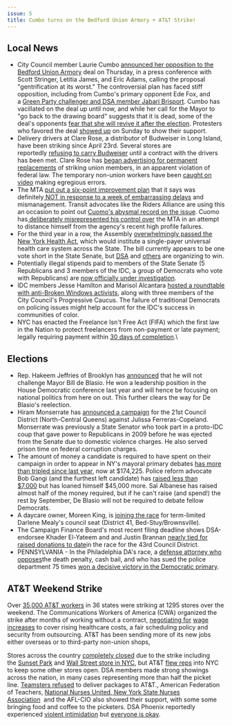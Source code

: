 ```yaml
---
issue: 5
title: Cumbo turns on the Bedford Union Armory + AT&T Strike!
---
```


## Local News
* City Council member Laurie Cumbo [announced her opposition to the Bedford Union Armory](https://ny.curbed.com/2017/5/18/15660384/bedford-union-armory-laurie-cumbo) deal on Thursday, in a press conference with Scott Stringer, Letitia James, and Eric Adams, calling the proposal "gentrification at its worst." The controversial plan has faced stiff opposition, including from Cumbo's primary opponent Ede Fox, and a [Green Party challenger and DSA member Jabari Brisport](http://gothamist.com/2017/04/07/green_party_jabari_brisport.php). Cumbo has vacillated on the deal up until now, and while her call for the Mayor to "go back to the drawing board" suggests that it is dead, some of the deal's opponents [fear that she will revive it after the election](http://www.nydailynews.com/new-york/brooklyn/city-councilwoman-takes-stand-brooklyn-armory-conversion-article-1.3177588). Protesters who favored the deal [showed up](https://patch.com/new-york/prospectheights/see-demonstrators-clash-outside-controversial-brooklyn-armory-site) on Sunday to show their support.
* Delivery drivers at Clare Rose, a distributor of Budweiser in Long Island, have been striking since April 23rd. Several stores are reportedly [refusing to carry Budweiser](https://www.facebook.com/TeamstersJointCouncil16/photos/a.355649304488194.98665.355613541158437/1338228069563641/?type=3&theater) until a contract with the drivers has been met. Clare Rose has [began advertising for permanent replacements](http://www.prnewswire.com/news-releases/teamsters-clare-rose-begins-replacing-long-island-strikers-300458814.html) of striking union members, in an apparent violation of federal law. The temporary non-union workers have been [caught on video](http://www.nydailynews.com/new-york/striking-union-drivers-substitutes-making-huge-errors-article-1.3160586) making egregious errors.
* The MTA [put out a six-point improvement plan](http://www.amny.com/news/mta-subway-improvement-plan-begins-at-eighth-avenue-stations-1.13638539) that it says was definitely[ NOT in response to a week of embarrassing delays](http://gothamist.com/2017/05/15/mta_subway_rehab.php) and mismanagement. Transit advocates like the Riders Alliance are using this an occasion to point out [Cuomo's abysmal record on the issue](http://nyc.streetsblog.org/2017/05/09/after-yet-another-subway-meltdown-wheres-cuomo/). Cuomo has[ deliberately misrepresented his control over](http://www.politico.com/states/new-york/albany/story/2017/05/18/governor-andrew-cuomo-no-longer-wants-to-be-associated-with-the-mta-112163) the MTA in an attempt to distance himself from the agency's recent high profile failures.
* For the third year in a row, the Assembly [overwhelmingly passed the New York Health Act](http://blog.timesunion.com/capitol/archives/274869/assembly-plans-to-pass-single-payer-health-bill-again/), which would institute a single-payer universal health care system across the State. The bill currently appears to be one vote short in the State Senate, but [DSA](http://dsa.nyc/nyhealthact/) and [others](http://www.nyhcampaign.org/) are organizing to win.
* Potentially illegal stipends paid to members of the State Senate (5 Republicans and 3 members of the IDC, a group of Democrats who vote with Republicans) are [now officially under investigation](https://www.nytimes.com/2017/05/18/nyregion/state-senate-committee-stipends-investigation.html).
* IDC members Jesse Hamilton and Marisol Alcantara [hosted a roundtable with anti-Broken Windows activists](http://observer.com/2017/05/independent-democratic-conference-idc-state-senate-broken-windows-nypd-de-blasio/), along with three members of the City Council's Progressive Caucus. The failure of traditional Democrats on policing issues might help account for the IDC's success in communities of color.
* NYC has enacted the Freelance Isn't Free Act (FIFA) which the first law in the Nation to protect freelancers from non-payment or late payment; legally requiring payment within [30 days of completion](http://www.natlawreview.com/article/reminder-nyc-s-freelance-isn-t-free-act-takes-effect-may-15).\

## Elections
* Rep. Hakeem Jeffries of Brooklyn has [announced](http://www.politico.com/states/new-york/whiteboard/2017/05/17/citing-democrats-fight-in-washington-rep-jeffries-says-he-will-not-run-for-mayor-8612142) that he will not challenge Mayor Bill de Blasio. He won a leadership position in the House Democratic conference last year and will hence be focusing on national politics from here on out. This further clears the way for De Blasio's reelection.
* Hiram Monserrate has [announced a campaign](http://www.politico.com/states/new-york/city-hall/story/2017/05/16/monserrate-seeks-to-challenge-ferreras-copeland-in-bid-for-city-council-112096) for the 21st Council District (North-Central Queens) against Julissa Ferreras-Copeland. Monserrate was previously a State Senator who took part in a proto-IDC coup that gave power to Republicans in 2009 before he was ejected from the Senate due to domestic violence charges. He also served prison time on federal corruption charges.
* The amount of money a candidate is required to have spent on their campaign in order to appear in NY's mayoral primary debates [has more than tripled since last year,](http://www.amny.com/opinion/columnists/mark-chiusano/how-much-money-defines-a-serious-mayoral-candidate-1.13641092) now at $174,225. Police reform advocate Bob Gangi (and the furthest left candidate) has [raised less than $7,000](http://www.gothamgazette.com/city/6938-the-may-mayoral-money-race) but has loaned himself $45,000 more. Sal Albanese has raised almost half of the money required, but if he can't raise (and spend!) the rest by September, De Blasio will not be required to debate fellow Democrats.
* A daycare owner, Moreen King, is [joining the race](https://www.dnainfo.com/new-york/20170516/bed-stuy/district-41-city-council-moreen-king) for term-limited Darlene Mealy's council seat (District 41, Bed-Stuy/Brownsville).
* The Campaign Finance Board's most recent filing deadline shows DSA-endorsee Khader El-Yateem and and Justin Brannan [nearly tied for raised donations to date](http://www.kingscountypolitics.com/campaign-finance-report-tongs-haul-moves-centention/)in the race for the 43rd Council District.
* PENNSYLVANIA - In the Philadelphia DA's race, a [defense attorney who opposes](https://theintercept.com/2017/05/16/meet-philadelphias-progressive-candidate-for-da-an-interview-with-larry-krasner/)the death penalty, cash bail, and who has sued the police department 75 times [won a decisive victory in the Democratic primary](http://www.philly.com/philly/news/pennsylvania/philadelphia/Krasner-holds-early-lead-in-Democratic-primary-for-DA-in-Philly.html).

## AT&T Weekend Strike
Over [35,000 AT&T workers](https://mobile.nytimes.com/2017/05/19/business/att-wireless-strike-union.html) in 36 states were striking at 1295 stores over the weekend. The Communications Workers of America (CWA) organized the strike after months of working without a contract, [negotiating for](http://www.foxbusiness.com/features/2017/05/20/about-37000-at-t-workers-go-on-three-day-strike.html) [wage increases](http://goodjobsatt.org/2017/01/19/on-strike-at-att/) to cover rising healthcare costs, a fair scheduling policy and security from outsourcing. AT&T has been sending more of its new jobs either overseas or to third-party non-union shops,

Stores across the country [completely closed](http://fortune.com/2017/05/20/strike-att-workers-store-closings/) due to the strike including the [Sunset Park](https://twitter.com/AshAgony/status/866036533744291841) and [Wall Street store in NYC](https://twitter.com/JuliaCarmel__/status/865655380524892160), but AT&T [flew reps](https://twitter.com/Mike_hugs/status/866030141864062976) into NYC to keep some other stores open. DSA members made strong showings across the nation, in many cases representing more than half the picket line. [Teamsters refused](https://twitter.com/TimDubnau/status/865945765377708034) to deliver packages to AT&T., American Federation of Teachers, [National Nurses United](https://twitter.com/RoseAnnDeMoro/status/866017011087822848),[ New York State Nurses Association](https://www.facebook.com/VZWrising/photos/pcb.938506416291569/938506376291573/?type=3&theater)  and the AFL-CIO also showed their support, with some some bringing food and coffee to the picketers. DSA Phoenix reportedly experienced [violent intimidation](https://twitter.com/DSA_Phoenix/status/865941074836992001) but [everyone is okay](https://twitter.com/DSA_Phoenix/status/865784760164954112).
